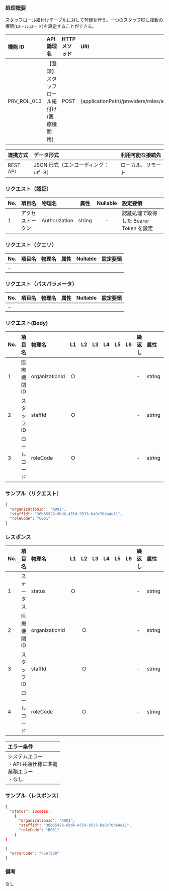 ### 処理概要

スタッフロール紐付けテーブルに対して登録を行う。一つのスタッフIDに複数の権限(ロールコード)を設定することができる。

| 機能 ID     | API 論理名                          | HTTP メソッド | URI                                              |
| :---------- | :---------------------------------- | :------------ | :----------------------------------------------- |
| PRV_ROL_013 | 【登録】スタッフロール紐付け(医療機関用) | POST          | {applicationPath}/providers/roles/assignment |

| 連携方式 | データ形式                           | 利用可能な接続先   |
| :------- | :----------------------------------- | :----------------- |
| REST API | JSON 形式（エンコーディング：utf-8） | ローカル、リモート |

### リクエスト（認証）

| No. | 項目名           | 物理名        |  属性  | Nullable | 設定要領                               |
| :-- | :--------------- | :------------ | :----: | :------: | :------------------------------------- |
| 1   | アクセストークン | Authorization | string |    -     | 認証処理で取得した Bearer Token を設定|

### リクエスト（クエリ）

| No. | 項目名       | 物理名           | 属性    | Nullable | 設定要領                                        |
| :-- | :----------- | :--------------- | :-----: | :------: | :---------------------------------------------- |
| -   | | | | | |

### リクエスト（パスパラメータ）

| No. | 項目名  | 物理名    |  属性  | Nullable | 設定要領                                         |
| :-- | :------ | :-------- | :----: | :------: | :----------------------------------------------- |
| -   | | | | | |

### リクエスト(Body)
| No. | 項目名         | 物理名                         | L1  | L2  | L3  | L4  | L5  | L6  | 繰返し | 属性    | Nullable | リクエスト設定要領                              |
| :-- | :------------- | :----------------------------- | :-: | :-: | :-: | :-: | :-: | :-: | :----- | :------ | :------- | :---------------------------------------------- |
| 1   | 医療機関ID     | organizationId                 | ○  |     |     |     |     |     | -      | string  | -        | |
| 2   | スタッフID     | staffId                        | ○  |     |     |     |     |     | -      | string  | -        | PLATID |
| 3   | ロールコード   | roleCode                       | ○  |     |     |     |     |     | -      | string  | -        | |

### サンプル（リクエスト）

```json
{
  "organizationId": "A001",
  "staffId": "36b65929-6bd6-455d-9533-ba8c70da4e11",
  "roleCode": "C001"
}

```

### レスポンス

| No. | 項目名         | 物理名                         | L1  | L2  | L3  | L4  | L5  | L6  | 繰返し | 属性    | Nullable | レスポンス設定要領                              |
| :-- | :------------- | :----------------------------- | :-: | :-: | :-: | :-: | :-: | :-: | :----- | :------ | :------- | :---------------------------------------------- |
| 1   | ステータス     | status                         | ○  |     |     |     |     |     | -      | string  | -        | success：正常 |
| 2   | 医療機関ID     | organizationId                 |     | ○  |     |     |     |     | -      | string  | -        | |
| 3   | スタッフID     | staffId                        |     | ○  |     |     |     |     | -      | string  | -        | PLATID |
| 4   | ロールコード   | roleCode                       |     | ○  |     |     |     |     | -      | string  | -        | |

| エラー条件                                                        |
| :---------------------------------------------------------------- |
| システムエラー<br/>・API 共通仕様に準拠<br/>業務エラー<br/>・なし |


### サンプル（レスポンス）

```json title="正常終了"
{
  "status": success,
    {
      "organizationId": "A001",
      "staffId": "36b65929-6bd6-455d-9533-ba8c70da4e11",
      "roleCode": "B001"
    }
}
```

```json title="異常終了"
{
  "errorCode": "PLAT500"
}
```

### 備考

なし

